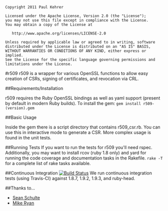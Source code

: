     Copyright 2011 Paul Kehrer

    Licensed under the Apache License, Version 2.0 (the "License");
    you may not use this file except in compliance with the License.
    You may obtain a copy of the License at

       http://www.apache.org/licenses/LICENSE-2.0

    Unless required by applicable law or agreed to in writing, software
    distributed under the License is distributed on an "AS IS" BASIS,
    WITHOUT WARRANTIES OR CONDITIONS OF ANY KIND, either express or implied.
    See the License for the specific language governing permissions and
    limitations under the License.


#r509
r509 is a wrapper for various OpenSSL functions to allow easy creation of CSRs, signing of certificates, and revocation via CRL.

##Requirements/Installation

r509 requires the Ruby OpenSSL bindings as well as yaml support (present by default in modern Ruby builds).
To install the gem: ```gem install r509-(version).gem```

##Basic Usage

Inside the gem there is a script directory that contains r509\_csr.rb. You can use this in interactive mode to generate a CSR. More complex usage is found in the unit tests.

##Running Tests
If you want to run the tests for r509 you'll need rspec. Additionally, you may want to install rcov (ruby 1.8 only) and yard for running the code coverage and documentation tasks in the Rakefile. ```rake -T``` for a complete list of rake tasks available.

##Continuous Integration [![Build Status](https://secure.travis-ci.org/reaperhulk/r509.png)](http://travis-ci.org/reaperhulk/r509)
We run continuous integration tests (using Travis-CI) against 1.8.7, 1.9.2, 1.9.3, and ruby-head.

##Thanks to...
* [Sean Schulte](https://github.com/sirsean)
* [Mike Ryan](https://github.com/justfalter)
